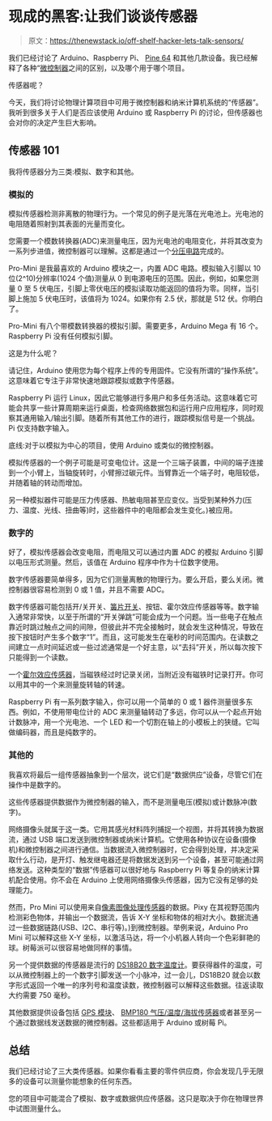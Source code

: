 # 现成的黑客:让我们谈谈传感器

> 原文：<https://thenewstack.io/off-shelf-hacker-lets-talk-sensors/>

我们已经讨论了 Arduino、Raspberry Pi、 [Pine 64](https://thenewstack.io/off-shelf-hacker-linux-runs-pine64-last/) 和其他几款设备。我已经解释了各种“[微控制器](https://thenewstack.io/wireless-connectivity-low-cost-set-stage-fascinating-new-products/)之间的区别，以及哪个用于哪个项目。

传感器呢？

今天，我们将讨论物理计算项目中可用于微控制器和纳米计算机系统的“传感器”。我听到很多关于人们是否应该使用 Arduino 或 Raspberry Pi 的讨论，但传感器也会对你的决定产生巨大影响。

## **传感器 101**

我将传感器分为三类:模拟、数字和其他。

### 模拟的

模拟传感器检测非离散的物理行为。一个常见的例子是光落在光电池上。光电池的电阻随着照射到其表面的光量而变化。

您需要一个模数转换器(ADC)来测量电压，因为光电池的电阻变化，并将其改变为一系列步进值，微控制器可以理解。这都是通过一个[分压电路](https://en.wikipedia.org/wiki/Voltage_divider)完成的。

Pro-Mini 是我最喜欢的 Arduino 模块之一，内置 ADC 电路。模拟输入引脚以 10 位(2^10)分辨率(1024 个值)测量从 0 到电源电压的范围。因此，例如，如果您测量 0 至 5 伏电压，引脚上零伏电压的模拟读取功能返回的值将为零。同样，当引脚上施加 5 伏电压时，该值将为 1024。如果你有 2.5 伏，那就是 512 伏。你明白了。

Pro-Mini 有八个带模数转换器的模拟引脚。需要更多，Arduino Mega 有 16 个。Raspberry Pi 没有任何模拟引脚。

这是为什么呢？

请记住，Arduino 使用您为每个程序上传的专用固件。它没有所谓的“操作系统”。这意味着它专注于非常快速地跟踪模拟或数字传感器。

Raspberry Pi 运行 Linux，因此它能够进行多用户和多任务活动。这意味着它可能会共享一些计算周期来运行桌面，检查网络数据包和运行用户应用程序，同时观察其通用输入/输出引脚。随着所有其他工作的进行，跟踪模拟信号是一个挑战。Pi 仅支持数字输入。

底线:对于以模拟为中心的项目，使用 Arduino 或类似的微控制器。

模拟传感器的一个例子可能是可变电位计。这是一个三端子装置，中间的端子连接到一个小臂上，当轴旋转时，小臂擦过碳元件。当臂靠近一个端子时，电阻较低，并随着轴的转动而增加。

另一种模拟器件可能是压力传感器、热敏电阻甚至应变仪。当受到某种外力(压力、温度、光线、扭曲等)时，这些器件中的电阻都会发生变化。)被应用。

### 数字的

好了，模拟传感器会改变电阻，而电阻又可以通过内置 ADC 的模拟 Arduino 引脚以电压形式测量。然后，该值在 Arduino 程序中作为十位数字使用。

数字传感器要简单得多，因为它们测量离散的物理行为。要么开启，要么关闭。微控制器很容易检测到 0 或 1 值，并且不需要 ADC。

数字传感器可能包括开/关开关、[簧片开关](http://www.explainthatstuff.com/howreedswitcheswork.html)、按钮、霍尔效应传感器等等。数字输入通常非常快，以至于所谓的“开关弹跳”可能会成为一个问题。当一些电子在触点靠近时跳过触点之间的间隙，但彼此并不完全接触时，就会发生这种情况，导致在按下按钮时产生多个数字“1”。而且，这可能发生在毫秒的时间范围内。在读数之间建立一点时间延迟或一些过滤通常是一个好主意，以“去抖”开关，所以每次按下只能得到一个读数。

一个[霍尔效应传感器](https://www.adafruit.com/products/158)，当磁铁经过时记录关闭，当附近没有磁铁时记录打开。你可以用其中的一个来测量旋转轴的转速。

Raspberry Pi 有一系列数字输入，你可以用一个简单的 0 或 1 器件测量很多东西。例如，不使用带电位计的 ADC 来测量轴转动了多远，你可以从一个起点开始计数脉冲，用一个光电池、一个 LED 和一个切割在轴上的小模板上的狭缝。它叫做编码器，而且是纯数字的。

### 其他的

我喜欢将最后一组传感器抽象到一个层次，说它们是“数据供应”设备，尽管它们在操作中是数字的。

这些传感器提供数据作为微控制器的输入，而不是测量电压(模拟)或计数脉冲(数字)。

网络摄像头就属于这一类。它用其感光材料阵列捕捉一个视图，并将其转换为数据流，通过 USB 端口发送到微控制器或纳米计算机。它使用各种协议在设备(摄像机)和微控制器之间进行通信。当数据流入微控制器时，它会得到处理，并决定采取什么行动，是开灯、触发继电器还是将数据发送到另一个设备，甚至可能通过网络发送。这种类型的“数据”传感器可以很好地与 Raspberry Pi 等复杂的纳米计算机配合使用。你不会在 Arduino 上使用网络摄像头传感器，因为它没有足够的处理能力。

然而，Pro Mini 可以使用来自[像素图像处理传感器](http://charmedlabs.com/default/pixy-cmucam5/)的数据。Pixy 在其视野范围内检测彩色物体，并输出一个数据流，告诉 X-Y 坐标和物体的相对大小。数据流通过一些数据链路(USB、I2C、串行等)。)到微控制器。举例来说，Arduino Pro Mini 可以解释这些 X-Y 坐标，以激活马达，将一个小机器人转向一个色彩鲜艳的球。树莓派可以很容易地做同样的事情。

另一个提供数据的传感器是流行的 [DS18B20 数字温度计](http://www.banggood.com/DS18B20-Temperature-Sensor-DALLAS-18B20-TO-92-Encapsulation-p-91798.html)。要获得器件的温度，可以从微控制器上的一个数字引脚发送一个小脉冲，过一会儿，DS18B20 就会以数字形式返回一个唯一的序列号和温度读数，微控制器可以解释这些数据。往返读取大约需要 750 毫秒。

其他数据提供设备包括 [GPS 模块](https://www.sparkfun.com/products/8975)、 [BMP180 气压/温度/海拔传感器](https://www.adafruit.com/products/1603)或者甚至另一个通过数据线发送数据的微控制器。这些都适用于 Arduino 或树莓 Pi。

## **总结**

我们已经讨论了三大类传感器。如果你看看主要的零件供应商，你会发现几乎无限多的设备可以测量你能想象的任何东西。

您的项目中可能混合了模拟、数字或数据供应传感器。这只是取决于你在物理世界中试图测量什么。

<svg xmlns:xlink="http://www.w3.org/1999/xlink" viewBox="0 0 68 31" version="1.1"><title>Group</title> <desc>Created with Sketch.</desc></svg>